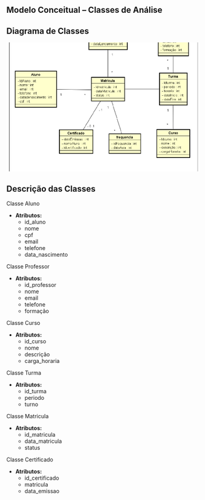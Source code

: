 ## Modelo Conceitual – Classes de Análise

## Diagrama de Classes
![Diagrama de Classes](./imagens/modelo-conceitual.png)

## Descrição das Classes
 Classe Aluno
- **Atributos:**
  - id_aluno
  - nome
  - cpf
  - email
  - telefone
  - data_nascimento

 Classe Professor
- **Atributos:**
  - id_professor
  - nome
  - email
  - telefone
  - formação

 Classe Curso
- **Atributos:**
  - id_curso
  - nome
  - descrição
  - carga_horaria

 Classe Turma
- **Atributos:**
  - id_turma
  - periodo
  - turno

 Classe Matricula
- **Atributos:**
  - id_matricula
  - data_matricula
  - status

 Classe Certificado
- **Atributos:**
  - id_certificado
  - matricula
  - data_emissao